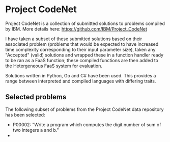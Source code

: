 # Project CodeNet
Project CodeNet is a collection of submitted solutions to problems compiled by IBM. More details here: https://github.com/IBM/Project_CodeNet

I have taken a subset of these submitted solutions based on their associated problem (problems that would be expected to have increased time complexity corresponding to their input parameter size), taken any "Accepted" (valid) solutions and wrapped these in a function handler ready to be ran as a FaaS function; these compiled functions are then added to the Hetergeneous FaaS system for evaluation.

Solutions written in Python, Go and C# have been used. This provides a range between interpreted and compiled languages with differing traits.

## Selected problems
The following subset of problems from the Project CodeNet data repository has been selected:
- P00002: "Write a program which computes the digit number of sum of two integers a and b."
- 